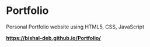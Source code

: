 # Portfolio
Personal Portfolio website using HTML5, CSS, JavaScript


**https://bishal-deb.github.io/Portfolio/**
